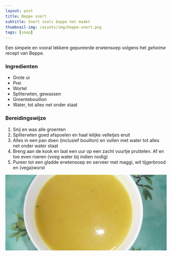 ```yaml
---
layout: post
title: Beppe snert
subtitle: Snert zoals beppe het maakt
thumbnail-img: /assets/img/beppe-snert.png
tags: [soep]
---
```


Een simpele en vooral lekkere gepureerde erwtensoep volgens het *geheime* recept van Beppe.

### Ingredienten

- Grote ui
- Prei
- Wortel
- Spliterwten, gewassen
- Groentebouillon
- Water, tot alles net onder staat

### Bereidingswijze

1. Snij en was alle groenten
2. Spliterwten goed afspoelen en haal lelijke velletjes eruit
3. Alles in een pan doen (inclusief bouillon) en vullen met water tot alles net onder water staat
4. Breng aan de kook en laat een uur op een zacht vuurtje pruttelen. Af en toe even roeren (voeg water bij indien nodig)
5. Pureer tot een gladde erwtensoep en serveer met maggi, wit tijgerbrood en (vega)worst

![Snert](/assets/img/beppe-snert.png)
